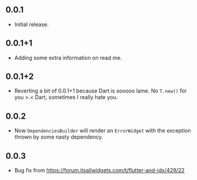 ## 0.0.1

* Initial release.

## 0.0.1+1

* Adding some extra information on read me.

## 0.0.1+2

* Reverting a bit of 0.0.1+1 because Dart is sooooo lame. No `T.new()` for you >.< Dart, sometimes I really hate you.

## 0.0.2

* Now `DependenciesBuilder` will render an `ErrorWidget` with the exception thrown by some nasty dependency. 

## 0.0.3

* Bug fix from https://forum.itsallwidgets.com/t/flutter-and-idx/429/22